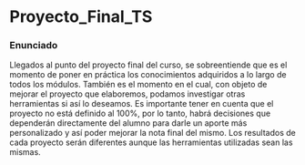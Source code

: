 # Proyecto_Final_TS

### Enunciado

Llegados al punto del proyecto final del curso, se sobreentiende que es el momento de poner en
práctica los conocimientos adquiridos a lo largo de todos los módulos. También es el momento en
el cual, con objeto de mejorar el proyecto que elaboremos, podamos investigar otras herramientas
si así lo deseamos.
Es importante tener en cuenta que el proyecto no está definido al 100%, por lo tanto, habrá
decisiones que dependerán directamente del alumno para darle un aporte más personalizado y así
poder mejorar la nota final del mismo. Los resultados de cada proyecto serán diferentes aunque las
herramientas utilizadas sean las mismas.
